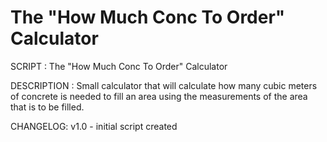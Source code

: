 # The "How Much Conc To Order" Calculator

SCRIPT		:	The "How Much Conc To Order" Calculator

DESCRIPTION	:	Small calculator that will calculate how
				many cubic meters of concrete is needed
				to fill an area using the measurements
				of the area that is to be filled.


CHANGELOG:
  v1.0
	  -	initial script created


